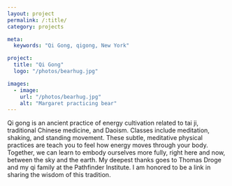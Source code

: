 ```yaml
---
layout: project
permalink: /:title/
category: projects

meta:
  keywords: "Qi Gong, qigong, New York"

project:
  title: "Qi Gong"
  logo: "/photos/bearhug.jpg"

images:
  - image:
    url: "/photos/bearhug.jpg"
    alt: "Margaret practicing bear"
---
```

<p>Qi gong is an ancient practice of energy cultivation related to tai ji, traditional Chinese medicine, and Daoism. Classes include meditation, shaking, and standing movement. These subtle, meditative physical practices are teach you to feel how energy moves through your body. Together, we can learn to embody ourselves more fully, right here and now, between the sky and the earth. My deepest thanks goes to Thomas Droge and my qi family at the Pathfinder Institute. I am honored to be a link in sharing the wisdom of this tradition.</p>
